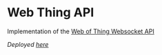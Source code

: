 # Web Thing API 
Implementation of the [Web of Thing Websocket API](https://iot.mozilla.org/wot/#web-thing-websocket-api)

_Deployed [here](https://web-thing-api.herokuapp.com/)_
